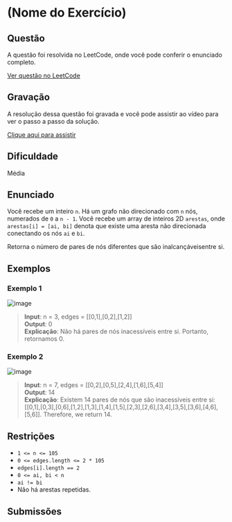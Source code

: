 # (Nome do Exercício) 

## Questão

A questão foi resolvida no LeetCode, onde você pode conferir o enunciado completo.

[Ver questão no LeetCode](https://leetcode.com/problems/is-graph-bipartite/)    

## Gravação

A resolução dessa questão foi gravada e você pode assistir ao vídeo para ver o passo a passo da solução.

[Clique aqui para assistir]()

## Dificuldade

Média

## Enunciado

Você recebe um inteiro `n`. Há um grafo não direcionado com `n` nós, numerados de `0` a `n - 1`. Você recebe um array de inteiros 2D `arestas`, onde `arestas[i] = [ai, bi]` denota que existe uma aresta não direcionada conectando os nós `ai` e `bi`.

Retorna o número de pares de nós diferentes que são inalcançáveis ​​entre si.

## Exemplos

### Exemplo 1

![image](https://github.com/user-attachments/assets/e03c9343-3307-45b0-b598-77efcc508f08)

>**Input**: n = 3, edges = [[0,1],[0,2],[1,2]]<br>
>**Output**: 0<br>
>**Explicação**: Não há pares de nós inacessíveis entre si. Portanto, retornamos 0.

### Exemplo 2

![image](https://github.com/user-attachments/assets/9f731a34-78c3-42e2-9e53-fd9a47b35182)

>**Input**: n = 7, edges = [[0,2],[0,5],[2,4],[1,6],[5,4]]<br>
>**Output**: 14<br>
>**Explicação**: Existem 14 pares de nós que são inacessíveis entre si:
[[0,1],[0,3],[0,6],[1,2],[1,3],[1,4],[1,5],[2,3],[2,6],[3,4],[3,5],[3,6],[4,6],[5,6]].
Therefore, we return 14.

## Restrições

- `1 <= n <= 105`
- `0 <= edges.length <= 2 * 105`
- `edges[i].length == 2`
- `0 <= ai, bi < n`
- `ai != bi`
- Não há arestas repetidas.

## Submissões
